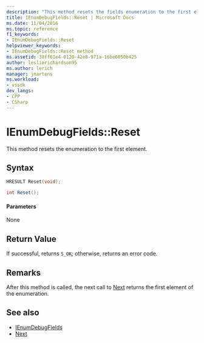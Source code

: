 ```yaml
---
description: "This method resets the fields enumeration to the first element."
title: IEnumDebugFields::Reset | Microsoft Docs
ms.date: 11/04/2016
ms.topic: reference
f1_keywords:
- IEnumDebugFields::Reset
helpviewer_keywords:
- IEnumDebugFields::Reset method
ms.assetid: 38ff61e4-0120-42e8-971a-16be6050b425
author: leslierichardson95
ms.author: lerich
manager: jmartens
ms.workload:
- vssdk
dev_langs:
- CPP
- CSharp
---
```

# IEnumDebugFields::Reset
This method resets the enumeration to the first element.

## Syntax

```cpp
HRESULT Reset(void);
```

```csharp
int Reset();
```

#### Parameters
 None

## Return Value
 If successful, returns `S_OK`; otherwise, returns an error code.

## Remarks
 After this method is called, the next call to [Next](../../../extensibility/debugger/reference/ienumdebugfields-next.md) returns the first element of the enumeration.

## See also
- [IEnumDebugFields](../../../extensibility/debugger/reference/ienumdebugfields.md)
- [Next](../../../extensibility/debugger/reference/ienumdebugfields-next.md)
